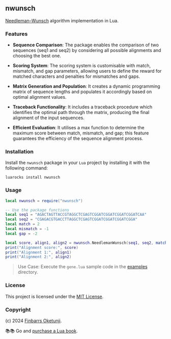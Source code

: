 ## nwunsch

[Needleman–Wunsch](https://en.wikipedia.org/wiki/Needleman%E2%80%93Wunsch_algorithm) algorithm implementation in Lua.

### Features

- **Sequence Comparison**: The package enables the comparison of two sequences (seq1 and seq2) by considering all possible alignments and choosing the best one.

- **Scoring System**: The scoring system is customisable with match, mismatch, and gap parameters, allowing users to define the reward for matched characters and penalties for mismatches and gaps.

- **Matrix Generation and Population**: It creates a dynamic programming matrix of sequence lengths and populates it accordingly based on optimal alignment values.

- **Traceback Functionality**: It includes a traceback procedure which identifies the optimal path through the matrix, producing the final alignment of the input sequences.

- **Efficient Evaluation**: It utilises a max function to determine the maximum score between match, mismatch, and gap; this feature guarantees the efficiency of the sequence alignment process.

### Installation

Install the `nwunsch` package in your `Lua` project by installing it with the following command:

```shell
luarocks install nwunsch
```

### Usage

```lua
local nwunsch = require("nwunsch")

-- Use the package functions
local seq1 = "AGACTAGTTACCGTAGGCTCGAGTCGGATCGGATCGGATCGGATCAA"
local seq2 = "CGAGACGTGACCTTAGGCTCGAGTCGGATCGGATCGGATCGGA"
local match = 2
local mismatch = -1
local gap = -2

local score, align1, align2 = nwunsch.NeedlemanWunsch(seq1, seq2, match, mismatch, gap)
print("Alignment score:", score)
print("Alignment 1:", align1)
print("Alignment 2:", align2)
```

> Use Case: Execute the `gene.lua` sample code in the [examples](./examples/gene.lua) directory.

### License

This project is licensed under the [MIT License](./LICENSE).

### Copyright

(c) 2024 [Finbarrs Oketunji](https://finbarrs.eu).

📚📚 Go and [purchase a Lua book](https://feistyduck.gumroad.com/).